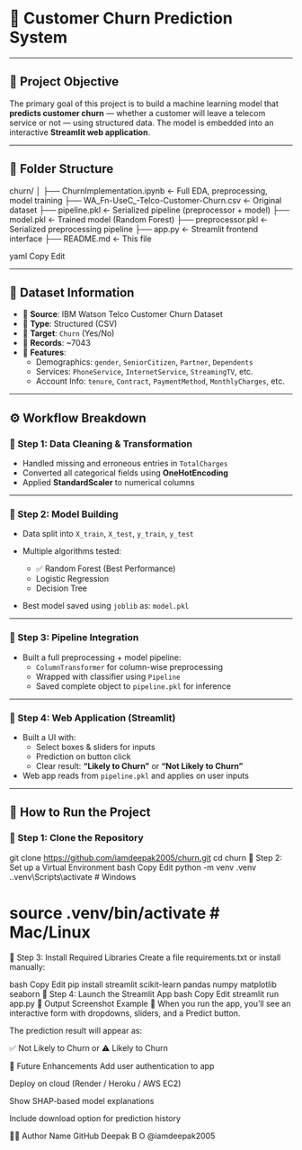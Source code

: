 # 💼 Customer Churn Prediction System

---

## 🧠 Project Objective

The primary goal of this project is to build a machine learning model that **predicts customer churn** — whether a customer will leave a telecom service or not — using structured data. The model is embedded into an interactive **Streamlit web application**.

---

## 📂 Folder Structure

churn/
│
├── ChurnImplementation.ipynb ← Full EDA, preprocessing, model training
├── WA_Fn-UseC_-Telco-Customer-Churn.csv ← Original dataset
├── pipeline.pkl ← Serialized pipeline (preprocessor + model)
├── model.pkl ← Trained model (Random Forest)
├── preprocessor.pkl ← Serialized preprocessing pipeline
├── app.py ← Streamlit frontend interface
├── README.md ← This file

yaml
Copy
Edit

---

## 📝 Dataset Information

- 📌 **Source**: IBM Watson Telco Customer Churn Dataset  
- 📌 **Type**: Structured (CSV)  
- 📌 **Target**: `Churn` (Yes/No)  
- 📌 **Records**: ~7043  
- 📌 **Features**:
  - Demographics: `gender`, `SeniorCitizen`, `Partner`, `Dependents`
  - Services: `PhoneService`, `InternetService`, `StreamingTV`, etc.
  - Account Info: `tenure`, `Contract`, `PaymentMethod`, `MonthlyCharges`, etc.

---

## ⚙️ Workflow Breakdown

### 🔹 Step 1: Data Cleaning & Transformation

- Handled missing and erroneous entries in `TotalCharges`
- Converted all categorical fields using **OneHotEncoding**
- Applied **StandardScaler** to numerical columns

---

### 🔹 Step 2: Model Building

- Data split into `X_train`, `X_test`, `y_train`, `y_test`
- Multiple algorithms tested:
  - ✅ Random Forest (Best Performance)
  - Logistic Regression
  - Decision Tree

- Best model saved using `joblib` as: `model.pkl`

---

### 🔹 Step 3: Pipeline Integration

- Built a full preprocessing + model pipeline:
  - `ColumnTransformer` for column-wise preprocessing
  - Wrapped with classifier using `Pipeline`
  - Saved complete object to `pipeline.pkl` for inference

---

### 🔹 Step 4: Web Application (Streamlit)

- Built a UI with:
  - Select boxes & sliders for inputs
  - Prediction on button click
  - Clear result: **“Likely to Churn”** or **“Not Likely to Churn”**
- Web app reads from `pipeline.pkl` and applies on user inputs

---

## 🚀 How to Run the Project

### 🧰 Step 1: Clone the Repository

git clone https://github.com/iamdeepak2005/churn.git
cd churn
🧰 Step 2: Set up a Virtual Environment
bash
Copy
Edit
python -m venv .venv
.\.venv\Scripts\activate        # Windows
# source .venv/bin/activate    # Mac/Linux
🧰 Step 3: Install Required Libraries
Create a file requirements.txt or install manually:

bash
Copy
Edit
pip install streamlit scikit-learn pandas numpy matplotlib seaborn
🧰 Step 4: Launch the Streamlit App
bash
Copy
Edit
streamlit run app.py
🧾 Output Screenshot Example
📸 When you run the app, you’ll see an interactive form with dropdowns, sliders, and a Predict button.

The prediction result will appear as:

✅ Not Likely to Churn
or
⚠️ Likely to Churn

🔮 Future Enhancements
Add user authentication to app

Deploy on cloud (Render / Heroku / AWS EC2)

Show SHAP-based model explanations

Include download option for prediction history

👨‍💻 Author
Name	GitHub
Deepak B O	@iamdeepak2005
